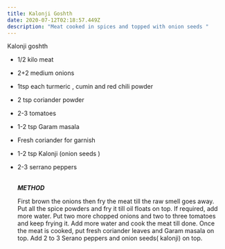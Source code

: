 ```yaml
---
title: Kalonji Goshth
date: 2020-07-12T02:18:57.449Z
description: "Meat cooked in spices and topped with onion seeds "
---
```



Kalonji goshth

* 1/2 kilo meat
* 2+2 medium onions
* 1tsp each turmeric , cumin and red chili powder
* 2 tsp coriander powder
* 2-3 tomatoes
* 1-2 tsp Garam masala
* Fresh coriander for garnish
* 1-2 tsp Kalonji (onion seeds )
* 2-3 serrano peppers

  \
  ***METHOD***

  First brown the onions then fry the meat till the raw smell goes away. \
  Put all the spice powders and fry it till oil floats on top. If required, add more water. Put two more chopped onions and two to three tomatoes and keep frying it. Add more water and cook the meat till done.  Once the meat is cooked, put fresh coriander leaves and Garam masala on top. Add 2 to 3 Serano peppers and onion seeds( kalonji) on top.